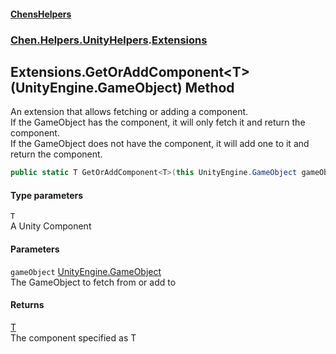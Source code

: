 
#### [ChensHelpers](./index 'index')

### [Chen.Helpers.UnityHelpers](./Chen-Helpers-UnityHelpers 'Chen.Helpers.UnityHelpers').[Extensions](./Chen-Helpers-UnityHelpers-Extensions 'Chen.Helpers.UnityHelpers.Extensions')

## Extensions.GetOrAddComponent&lt;T&gt;(UnityEngine.GameObject) Method
An extension that allows fetching or adding a component.  
If the GameObject has the component, it will only fetch it and return the component.  
If the GameObject does not have the component, it will add one to it and return the component.  
```csharp
public static T GetOrAddComponent<T>(this UnityEngine.GameObject gameObject);
```

#### Type parameters
<a name='Chen-Helpers-UnityHelpers-Extensions-GetOrAddComponent-T-(UnityEngine-GameObject)-T'></a>
`T`  
A Unity Component  
  

#### Parameters
<a name='Chen-Helpers-UnityHelpers-Extensions-GetOrAddComponent-T-(UnityEngine-GameObject)-gameObject'></a>
`gameObject` [UnityEngine.GameObject](https://docs.microsoft.com/en-us/dotnet/api/UnityEngine.GameObject 'UnityEngine.GameObject')  
The GameObject to fetch from or add to  
  

#### Returns
[T](#Chen-Helpers-UnityHelpers-Extensions-GetOrAddComponent-T-(UnityEngine-GameObject)-T 'Chen.Helpers.UnityHelpers.Extensions.GetOrAddComponent&lt;T&gt;(UnityEngine.GameObject).T')  
The component specified as T  
